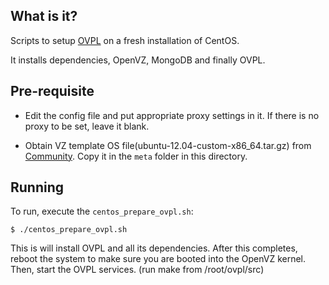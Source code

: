 What is it?
-----------

Scripts to setup [OVPL](https://github.com/vlead/ovpl)
on a fresh installation of CentOS.

It installs dependencies, OpenVZ, MongoDB and finally OVPL.


Pre-requisite
-------------

- Edit the config file and put appropriate proxy settings in it. If there is no
  proxy to be set, leave it blank.

- Obtain VZ template OS file(ubuntu-12.04-custom-x86_64.tar.gz) from [Community](http://community.virtual-labs.ac.in/downloads/).
  Copy it in the `meta` folder in this directory.


Running
-------

To run, execute the `centos_prepare_ovpl.sh`:

`$ ./centos_prepare_ovpl.sh`

This is will install OVPL and all its dependencies.
After this completes, reboot the system to make sure you are booted into the
OpenVZ kernel.
Then, start the OVPL services. (run make from /root/ovpl/src)
